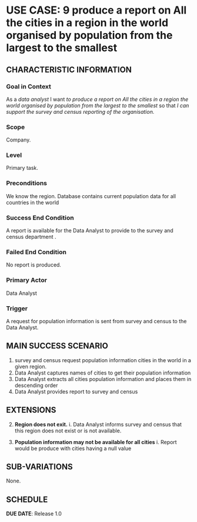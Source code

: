 # USE CASE: 9  produce a report on All the cities in a region in the world organised by population from the largest to the smallest 

## CHARACTERISTIC INFORMATION

### Goal in Context

As a *data analyst* I want *to produce a report on All the cities in a region the world organised by population from the largest to the smallest* so that *I can support the survey and census reporting of the organisation.*

### Scope

Company.

### Level

Primary task.

### Preconditions

We know the region. Database contains current population data for all countries in the world

### Success End Condition

A report is available for the Data Analyst to provide to the survey and census department  .

### Failed End Condition

No report is produced.

### Primary Actor

Data Analyst

### Trigger

A request for population information is sent from survey and census to the Data Analyst.

## MAIN SUCCESS SCENARIO

1. survey and census request population information cities in the world in a given region.
2. Data Analyst captures names of cities to get their population information 
3. Data Analyst  extracts all cities population information and places them in  descending order 
4. Data Analyst provides report to survey and census 

## EXTENSIONS
2. **Region does not  exit.**
   i. Data Analyst informs survey and census that this region does  not exist or is not available.

3. **Population information may not be available for all cities**
   i. Report would be produce with cities having a null value
## SUB-VARIATIONS

None.

## SCHEDULE

**DUE DATE**: Release 1.0
